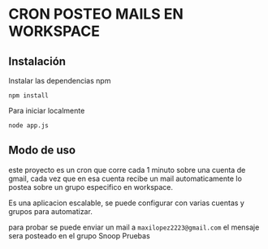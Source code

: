 # CRON POSTEO MAILS EN WORKSPACE

## Instalación

Instalar las dependencias npm
```
npm install
```

Para iniciar localmente
```
node app.js
```

## Modo de uso

este proyecto es un cron que corre cada 1 minuto sobre una cuenta de gmail, cada vez que en esa cuenta recibe un mail
automaticamente lo postea sobre un grupo especifico en workspace.

Es una aplicacion escalable, se puede configurar con varias cuentas y grupos para automatizar.

para probar se puede enviar un mail a `maxilopez2223@gmail.com` el mensaje sera posteado en el grupo Snoop Pruebas 

